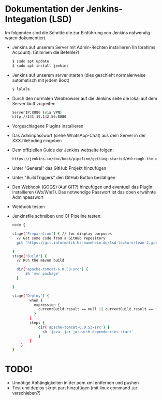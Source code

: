 # Dokumentation der Jenkins-Integation (LSD)

Im folgenden sind die Schritte die zur Einführung von Jenkins notwendig waren dokumentiert.

  - Jenkins auf unserem Server mit Admin-Rechten installieren (In Ibrahims Account): (Stimmen die Befehle?)
    ```sh
    $ sudo apt update
    $ sudo apt install jenkins
    ```
- Jenkins auf unserem server starten (dies geschieht normalerweise automatisch mit jedem Boot)
    ```sh
    $ lalala
    ```
- Durch den normalen Webbrowser auf die Jenkins seite die lokal auf dem Server läuft zugreifen
    ```sh
    ServerIP:8080 (via VPN)
    http://141.19.142.56:8080
    ```
- Vorgeschlagene PlugIns installieren
- Das Adminpasswort (siehe WhatsApp-Chat) aus dem Server in der XXX.fileEnding eingeben
- Dem offiziellen Guide der Jenkins webseite folgen:

    ```sh
    https://jenkins.io/doc/book/pipeline/getting-started/#through-the-classic-ui
    ```
- Unter "General" das GitHub Projekt hinzufügen
- Unter "BuildTriggers" den GitHub Button bestätigen
- Den Webhook (GOGS) (Auf GIT?) hinzufügen und eventuell das PlugIn installieren (Wo/Wie?). Das notwendige Passwort ist das oben erwähnte Adminpasswort
- Webhook testen
- Jenkinsfile schreiben und CI-Pipeline testen:
    ```sh
    node {

   stage('Preparation') { // for display purposes
      // Get some code from a GitHub repository
      git 'https://git.informatik.hs-mannheim.de/lsd-lecture/team-2.git'

   }
   stage('Build') {
      // Run the maven build

      dir('apache-tomcat-6.0.53-src') {
          sh 'mvn package'
      }

   }

   stage('Deploy') {
            when {
              expression {
                currentBuild.result == null || currentBuild.result == 'SUCCESS'
              }
            }
            steps {
                dir('apache-tomcat-6.0.53-src') {
                  sh 'java -jar jat-with-dependencies start'
                }
            }
        }
    }
    ```


# TODO!

  - Unnötige Abhängigkeiten in der pom.xml entfernen und pushen
  - Test und deploy skript part hinzufügen (mit linux command .jar verschieben?)
